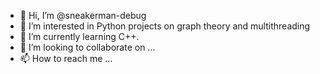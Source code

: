 - 👋 Hi, I’m @sneakerman-debug
- 👀 I’m interested in Python projects on graph theory and multithreading
- 🌱 I’m currently learning C++.
- 💞️ I’m looking to collaborate on ...
- 📫 How to reach me ...

<!---
sneakerman-debug/sneakerman-debug is a ✨ special ✨ repository because its `README.md` (this file) appears on your GitHub profile.
You can click the Preview link to take a look at your changes.
--->
